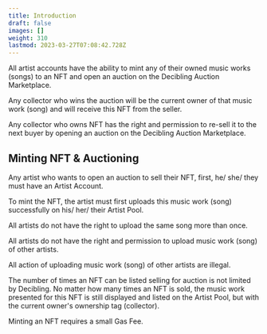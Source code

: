 ```yaml
---
title: Introduction
draft: false
images: []
weight: 310
lastmod: 2023-03-27T07:08:42.728Z
---
```


All artist accounts have the ability to mint any of their owned music works (songs) to an NFT and open an auction on the Decibling Auction Marketplace.

Any collector who wins the auction will be the current owner of that music work (song) and will receive this NFT from the seller.

Any collector who owns NFT has the right and permission to re-sell it to the next buyer by opening an auction on the Decibling Auction Marketplace.

## Minting NFT & Auctioning 

Any artist who wants to open an auction to sell their NFT, first, he/ she/ they must have an Artist Account.

To mint the NFT, the artist must first uploads this music work (song) successfully on his/ her/ their Artist Pool.

All artists do not have the right to upload the same song more than once.

All artists do not have the right and permission to upload music work (song) of other artists.

All action of uploading music work (song) of other artists are illegal.

The number of times an NFT can be listed selling for auction is not limited by Decibling. No matter how many times an NFT is sold, the music work presented for this NFT is still displayed and listed on the Artist Pool, but with the current owner's ownership tag (collector).

Minting an NFT requires a small Gas Fee.
